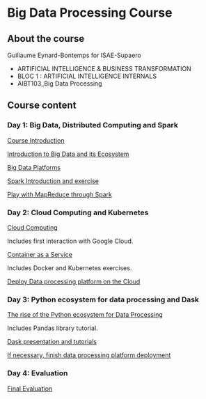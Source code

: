 # Big Data Processing Course

## About the course

Guillaume Eynard-Bontemps for ISAE-Supaero


- ARTIFICIAL INTELLIGENCE & BUSINESS TRANSFORMATION
- BLOC 1 : ARTIFICIAL INTELLIGENCE INTERNALS
- AIBT103_Big Data Processing

## Course content

### Day 1: Big Data, Distributed Computing and Spark

[Course Introduction](00_Course_Introduction.html)

[Introduction to Big Data and its Ecosystem](01_Introduction_Big_Data.html)

[Big Data Platforms](02_Big_Data_Platforms.html)

[Spark Introduction and exercise](03_Spark_Introduction.html)

[Play with MapReduce through Spark](https://github.com/SupaeroDataScience/OBD/blob/master/notebooks/Introduction%20to%20Spark.ipynb)

### Day 2: Cloud Computing and Kubernetes

[Cloud Computing](10_Cloud_Computing.html)

Includes first interaction with Google Cloud.

[Container as a Service](12_CaaS.html)

Includes Docker and Kubernetes exercises.

[Deploy Data processing platform on the Cloud](13_Dask_On_Cloud.html)

### Day 3: Python ecosystem for data processing and Dask

[The rise of the Python ecosystem for Data Processing](21_Python_Data_Processing.html)

Includes Pandas library tutorial.

[Dask presentation and tutorials](22_Dask_Pangeo.html)

[If necessary, finish data processing platform deployment](13_Dask_On_Cloud.html)

### Day 4: Evaluation

[Final Evaluation](30_Evaluation.html)
